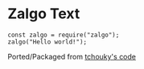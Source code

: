 # Zalgo Text

```
const zalgo = require("zalgo");
zalgo("Hello world!");
```
Ported/Packaged from [tchouky's code](http://eeemo.net/)
